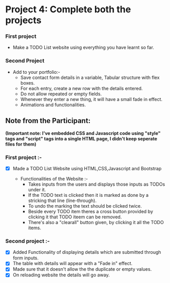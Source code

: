 # Project 4: Complete both the projects

### **First project**
- Make a TODO List website using everything you have learnt so far. 

### **Second Project**
- Add to your portfolio:-
  * Save contact form details in a variable, Tabular structure with flex boxes.
  * For each entry, create a new row with the details entered.
  * Do not allow repeated or empty fields.
  * Whenever they enter a new thing, it will have a small fade in effect.
  * Animations and functionalities.

## Note from the Participant:

**(Important note: I've embedded CSS and Javascript code using "style" tags and "script" tags into a single HTML page, I didn't keep seperate files for them)**

  ### First project :-
   
   - [x] Made a TODO List Website using HTML,CSS,Javascript and Bootstrap
   
        * Functionalities of the Website :-
          * Takes inputs from the users and displays those inputs as TODOs under it.
          * If the TODO text is clicked then it is marked as done by a stricking that line (line-through).
          * To undo the marking the text should be clicked twice.
          * Beside every TODO item theres a cross button provided by clicking it that TODO iteem can be removed.
          * There's also a "clearall" button given, by clicking it all the TODO items. 
     
  ### Second project :-
     
   - [x] Added Functionality of displaying details which are submitted through form inputs.
   - [x] The table with details will appear with a "Fade in" effect.
   - [x] Made sure that it doesn't allow the the duplicate or empty values.
   - [x] On reloading website the details will go away.
